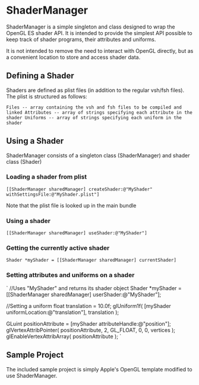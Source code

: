 ShaderManager
=============

ShaderManager is a simple singleton and class designed to wrap the OpenGL ES shader API. It is intended to provide the simplest API possible to keep track of shader programs, their attributes and uniforms.

It is not intended to remove the need to interact with OpenGL directly, but as a convenient location to store and access shader data.

Defining a Shader
-----------------
Shaders are defined as plist files (in addition to the regular vsh/fsh files). The plist is structured as follows:

`
Files
    -- array containing the vsh and fsh files to be compiled and linked
Attributes
    -- array of strings specifying each attribute in the shader
Uniforms
    -- array of strings specifying each uniform in the shader
`

Using a Shader
--------------
ShaderManager consists of a singleton class (ShaderManager) and shader class (Shader)

### Loading a shader from plist
`[[ShaderManager sharedManager] createShader:@"MyShader" withSettingsFile:@"MyShader.plist"]`

Note that the plist file is looked up in the main bundle

### Using a shader
`[[ShaderManager sharedManager] useShader:@"MyShader"]`

### Getting the currently active shader
`Shader *myShader = [[ShaderManager sharedManager] currentShader]`

### Setting attributes and uniforms on a shader
`
//Uses "MyShader" and returns its shader object
Shader *myShader = [[ShaderManager sharedManager] userShader:@"MyShader"];

//Setting a uniform
float translation = 10.0f;
glUniform1f( [myShader uniformLocation:@"translation"], translation );

GLuint positionAttribute = [myShader attributeHandle:@"position"];
glVertexAttribPointer( positionAttribute, 2, GL_FLOAT, 0, 0, vertices );
glEnableVertexAttribArray( positionAttribute );
`

Sample Project
--------------
The included sample project is simply Apple's OpenGL template modified to use ShaderManager.